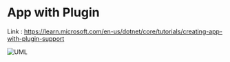 # App with Plugin

Link : https://learn.microsoft.com/en-us/dotnet/core/tutorials/creating-app-with-plugin-support

![UML](https://img.plantuml.biz/plantuml/png/lPFVIiCm5CRlynG1Rpf6Nw2Kkh5D7AWCGRmGaQmzra3-Z9DqRCozkscMbEWOtYrtISxvlb_2-IR6ChIT5AGMp1Yw4btBrODcpKmh2pjB3uIwbTCF1AF55f0MT6eCoBNOps43gW5Lxv_3fIyUdyja6t-oOlQhC1QvQaU-z8QMfNPzo1keAjftP2oeFp49nJJPZ1BhsqljBqeonLfeva9aNRBnSi7R2IsLNLaaHn8LqqUNttb-_WWIFkcE2vXfwQIRy3rZsgixrPE-esh1LbMucuEfaMyir-fIoM87TMSXwycuiWvh6HqyIs8PAUv127rbZDGpShng5CsLEL9FGbm5u2UhWIv_Sroc-9VXd20c17MBJ0wvEBW4MLuVwIFZAcFOcZ1aR-zzxrRpnbSETRaVqzDmPGZ2dMuX3KOovNyxPmZCna4mGrA6bFZ1NgXE0hArW3B-H-Nu9owgBkW_ "aa")

